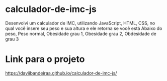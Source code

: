 # calculador-de-imc-js

Desenvolvi um calculador de IMC, utilizando JavaScript, HTML, CSS, no qual você insere seu peso e sua altura e ele retorna se você está Abaixo do peso, Peso normal, Obesidade grau 1, Obesidade grau 2, Obdesidade de grau 3

# Link para o projeto
https://daviibandeiraa.github.io/calculador-de-imc-js/
 
